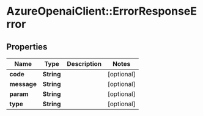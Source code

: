 # AzureOpenaiClient::ErrorResponseError

## Properties
Name | Type | Description | Notes
------------ | ------------- | ------------- | -------------
**code** | **String** |  | [optional] 
**message** | **String** |  | [optional] 
**param** | **String** |  | [optional] 
**type** | **String** |  | [optional] 

